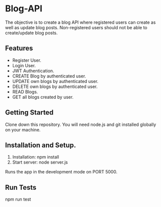 # Blog-API
The objective is to create a blog API where registered users can create as well as update blog posts. Non-registered users should not be able to create/update blog posts.


## Features
- Register User.
- Login User.
- JWT Authentication.
- CREATE Blog by authenticated user.
- UPDATE own blogs by authenticated user.
- DELETE own blogs by authenticated user.
- READ Blogs.
- GET all blogs created by user.


## Getting Started
Clone down this repository. You will need node.js and git installed globally on your machine.

## Installation and Setup.
  1. Installation: npm install
  2. Start server: node server.js
  
Runs the app in the development mode on PORT 5000.

## Run Tests
npm run test



